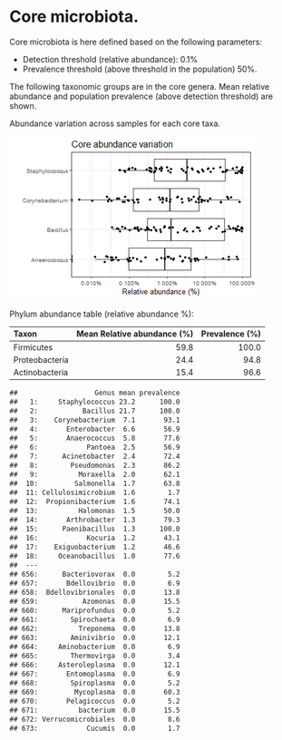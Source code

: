 




# Core microbiota.

Core microbiota is here defined based on the following parameters:

  * Detection threshold (relative abundance): 0.1%
  * Prevalence threshold (above threshold in the population) 50%.

The following taxonomic groups are in the core genera. Mean relative abundance and population prevalence (above detection threshold) are shown.




Abundance variation across samples for each core taxa.

![plot of chunk core_rank_abundance](figure_diet/core_rank_abundance-1.png)


Phylum abundance table (relative abundance %):


|Taxon          | Mean Relative abundance (%)| Prevalence (%)|
|:--------------|---------------------------:|--------------:|
|Firmicutes     |                        59.8|          100.0|
|Proteobacteria |                        24.4|           94.8|
|Actinobacteria |                        15.4|           96.6|


```
##                   Genus mean prevalence
##   1:     Staphylococcus 23.2      100.0
##   2:           Bacillus 21.7      100.0
##   3:    Corynebacterium  7.1       93.1
##   4:       Enterobacter  6.6       56.9
##   5:       Anaerococcus  5.8       77.6
##   6:            Pantoea  2.5       56.9
##   7:      Acinetobacter  2.4       72.4
##   8:        Pseudomonas  2.3       86.2
##   9:          Moraxella  2.0       62.1
##  10:         Salmonella  1.7       63.8
##  11: Cellulosimicrobium  1.6        1.7
##  12:  Propionibacterium  1.6       74.1
##  13:          Halomonas  1.5       50.0
##  14:       Arthrobacter  1.3       79.3
##  15:      Paenibacillus  1.3      100.0
##  16:            Kocuria  1.2       43.1
##  17:    Exiguobacterium  1.2       46.6
##  18:     Oceanobacillus  1.0       77.6
##  ---                                   
## 656:      Bacteriovorax  0.0        5.2
## 657:       Bdellovibrio  0.0        6.9
## 658:  Bdellovibrionales  0.0       13.8
## 659:           Azomonas  0.0       15.5
## 660:      Mariprofundus  0.0        5.2
## 661:        Spirochaeta  0.0        6.9
## 662:          Treponema  0.0       13.8
## 663:        Aminivibrio  0.0       12.1
## 664:     Aminobacterium  0.0        6.9
## 665:        Thermovirga  0.0        3.4
## 666:     Asteroleplasma  0.0       12.1
## 667:       Entomoplasma  0.0        6.9
## 668:        Spiroplasma  0.0        5.2
## 669:         Mycoplasma  0.0       60.3
## 670:       Pelagicoccus  0.0        5.2
## 671:          bacterium  0.0       15.5
## 672: Verrucomicrobiales  0.0        8.6
## 673:            Cucumis  0.0        1.7
```
